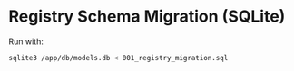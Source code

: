 # Registry Schema Migration (SQLite)

Run with:
```bash
sqlite3 /app/db/models.db < 001_registry_migration.sql
```
